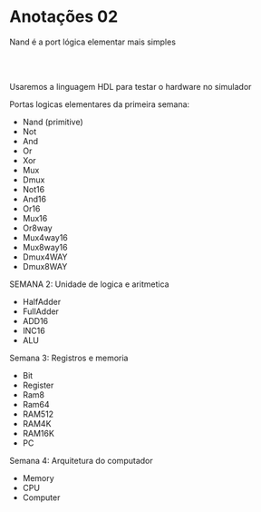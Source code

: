 # Anotações 02

<p> Nand é a port lógica elementar mais simples</p>

<br></br>
<p> Usaremos a linguagem HDL para testar o hardware no simulador</p>

Portas logicas elementares da primeira semana:
- Nand (primitive)
- Not
- And
- Or
- Xor
- Mux
- Dmux
- Not16
- And16
- Or16
- Mux16
- Or8way
- Mux4way16
- Mux8way16
- Dmux4WAY
- Dmux8WAY

SEMANA 2:
Unidade de logica e aritmetica
- HalfAdder
- FullAdder
- ADD16
- INC16
- ALU

Semana 3:
Registros e memoria
- Bit
- Register
- Ram8
- Ram64
- RAM512
- RAM4K
- RAM16K
- PC

Semana 4:
Arquitetura do computador
- Memory
- CPU 
- Computer

